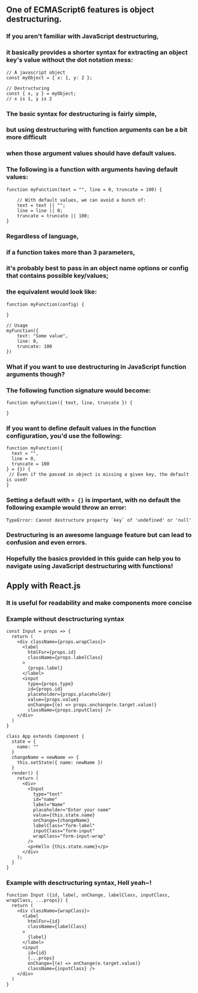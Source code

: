## One of ECMAScript6 features is object destructuring.  
### If you aren't familiar with JavaScript destructuring, 
### it basically provides a shorter syntax for extracting an object key's value without the dot notation mess:

```
// A javascript object
const myObject = { x: 1, y: 2 };

// Destructuring
const { x, y } = myObject;
// x is 1, y is 2
```

### The basic syntax for destructuring is fairly simple,
### but using destructuring with function arguments can be a bit more difficult 
### when those argument values should have default values.  
### The following is a function with arguments having default values:
```
function myFunction(text = "", line = 0, truncate = 100) {

    // With default values, we can avoid a bunch of:
    text = text || "";
    line = line || 0;
    truncate = truncate || 100;
}
```
### Regardless of language, 
### if a function takes more than 3 parameters, 
### it's probably best to pass in an object name options or config that contains possible key/values; 
### the equivalent would look like:
```
function myFunction(config) {

}

// Usage
myFunction({
    text: "Some value",
    line: 0,
    truncate: 100
})
```
### What if you want to use destructuring in JavaScript function arguments though?
### The following function signature would become:
```
function myFunction({ text, line, truncate }) {

}
```
### If you want to define default values in the function configuration, you'd use the following:
```
function myFunction({ 
  text = "", 
  line = 0, 
  truncate = 100 
} = {}) {
 // Even if the passed in object is missing a given key, the default is used!
}
```
### Setting a default with `= {}` is important, with no default the following example would throw an error:
```
TypeError: Cannot destructure property `key` of 'undefined' or 'null'
```
### Destructuring is an awesome language feature but can lead to confusion and even errors.
### Hopefully the basics provided in this guide can help you to navigate using JavaScript destructuring with functions!

## Apply with React.js
### It is useful for readability and make components more concise

### Example without desctructuring syntax
```
const Input = props => {
  return (
    <div className={props.wrapClass}>
      <label 
        htmlFor={props.id} 
        className={props.labelClass}
      >
        {props.label}
      </label>
      <input 
        type={props.type} 
        id={props.id} 
        placeholder={props.placeholder}
        value={props.value}
        onChange={(e) => props.onchange(e.target.value)}
        className={props.inputClass} />
    </div>
  )
}

class App extends Component {
  state = {
    name: ""
  }
  changeName = newName => {
    this.setState({ name: newName })
  }
  render() {
    return (
      <div>
        <Input 
          type="text" 
          id="name" 
          label="Name" 
          placeholder="Enter your name" 
          value={this.state.name} 
          onChange={changeName}
          labelClass="form-label"
          inputClass="form-input"
          wrapClass="form-input-wrap"
        />
        <p>Hello {this.state.name}</p>
      </div>
    );
  }
}
```
### Example with desctructuring syntax, Hell yeah~!
```
function Input ({id, label, onChange, labelClass, inputClass, wrapClass, ...props}) {
  return (
    <div className={wrapClass}>
      <label 
        htmlFor={id}
        className={labelClass}
      >
        {label}
      </label>
      <input 
        id={id}
        {...props}
        onChange={(e) => onChange(e.target.value)}
        className={inputClass} />
    </div>
  )
}
```
